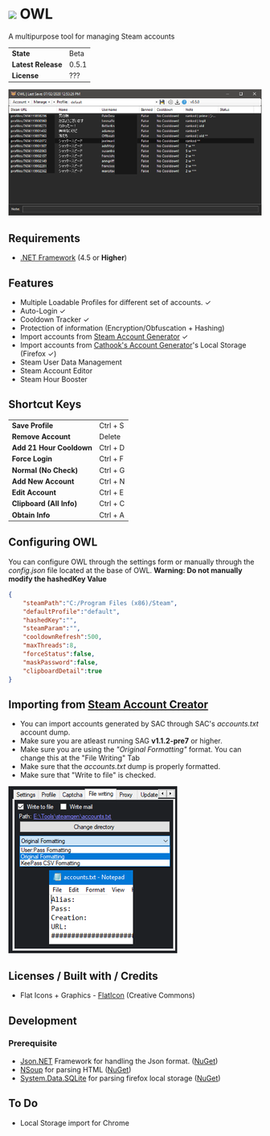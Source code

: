 # <img width=34 src="owl/icon.ico" /> OWL
A multipurpose tool for managing Steam accounts
<table>
    <tr><td><b>State</b></td><td>Beta</td></tr>
    <tr><td><b>Latest Release</b></td><td>0.5.1</td></tr>
    <tr><td><b>License</b></td><td>???</td></tr>
</table>

<img src="ss.png"/>

## Requirements
* <a href="https://dotnet.microsoft.com/download/dotnet-framework">.NET Framework</a> (4.5 or <b>Higher</b>)

## Features
* Multiple Loadable Profiles for different set of accounts. ✓
* Auto-Login ✓
* Cooldown Tracker ✓
* Protection of information (Encryption/Obfuscation + Hashing)
* Import accounts from <a href="https://github.com/Ashesh3/Steam-Account-Generator">Steam Account Generator</a> ✓
* Import accounts from  <a href="https://accgen.cathook.club">Cathook's Account Generator</a>'s Local Storage (Firefox ✓)
* Steam User Data Management
* Steam Account Editor
* Steam Hour Booster

## Shortcut Keys
<table>
    <tr><td><b>Save Profile</b></td><td>Ctrl + S</td></tr>
    <tr><td><b>Remove Account</b></td><td>Delete</td></tr>
    <tr><td><b>Add 21 Hour Cooldown</b></td><td>Ctrl + D</td></tr>
    <tr><td><b>Force Login</b></td><td>Ctrl + F</td></tr>
    <tr><td><b>Normal (No Check)</b></td><td>Ctrl + G</td></tr>
    <tr><td><b>Add New Account</b></td><td>Ctrl + N</td></tr>
    <tr><td><b>Edit Account</b></td><td>Ctrl + E</td></tr>
    <tr><td><b>Clipboard (All Info)</b></td><td>Ctrl + C</td></tr>
    <tr><td><b>Obtain Info</b></td><td>Ctrl + A</td></tr>
</table>

## Configuring OWL
You can configure OWL through the settings form or manually through the <i>config.json</i> file located at the base of OWL.
<b>Warning: Do not manually modify the hashedKey Value</b>

```json
{
    "steamPath":"C:/Program Files (x86)/Steam",
    "defaultProfile":"default",
    "hashedKey":"",
    "steamParam":"",
    "cooldownRefresh":500,
    "maxThreads":8,
    "forceStatus":false,
    "maskPassword":false,
    "clipboardDetail":true
}
```

## Importing from <a href="https://github.com/Ashesh3/Steam-Account-Generator">Steam Account Creator</a>
* You can import accounts generated by SAC through SAC's <i>accounts.txt</i> account dump.
* Make sure you are atleast running SAG <b>v1.1.2-pre7</b> or higher.
* Make sure you are using the <i>"Original Formatting"</i> format. You can change this at the "File Writing" Tab
* Make sure that the <i>accounts.txt</i> dump is properly formatted.
* Make sure that "Write to file" is checked.

<img src="ss2.png"/>

## Licenses / Built with / Credits
* Flat Icons + Graphics - <a href="https://www.flaticon.com/">FlatIcon</a> (Creative Commons)

## Development
### Prerequisite
* <a href="https://www.newtonsoft.com/json">Json.NET</a> Framework for handling the Json format. (<a href="https://www.nuget.org/packages/Newtonsoft.Json/">NuGet</a>)
* <a href="https://github.com/GeReV/NSoup">NSoup</a> for parsing HTML (<a href="https://www.nuget.org/packages/NSoup/">NuGet</a>)
* <a href="https://system.data.sqlite.org/index.html/doc/trunk/www/index.wiki">System.Data.SQLite</a> for parsing firefox local storage (<a href="https://www.nuget.org/packages/System.Data.SQLite/">NuGet</a>)

## To Do
* Local Storage import for Chrome